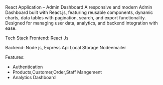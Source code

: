 React Application – Admin Dashboard
A responsive and modern Admin Dashboard built with React.js, featuring reusable components, dynamic charts, data tables with pagination, search, and export functionality. Designed for managing user data, analytics, and backend integration with ease.

Tech Stack
Frontend:
React Js

Backend:
Node js, Express Api
Local Storage
Nodeemailer

Features:
- Authentication
- Products,Customer,Order,Staff Mangement
- Analytics Dashboard
